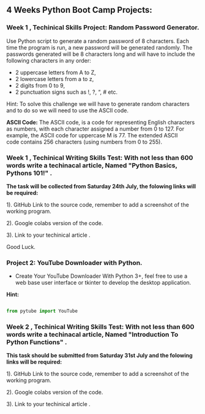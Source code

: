 ## **4 Weeks Python Boot Camp Projects:**

### **Week 1 , Techinical Skills Project: Random Password Generator.**

Use Python script to generate a random password of 8 characters. Each time the program is run, a new password will be generated randomly. The passwords generated will be 8 characters long and will have to include the following characters in any order:

* 2 uppercase letters from A to Z,
* 2 lowercase letters from a to z,
* 2 digits from 0 to 9,
* 2 punctuation signs such as !, ?, “, # etc.


Hint: To solve this challenge we will have to generate random characters and to do so we will need to use the ASCII code.

**ASCII Code:**   The ASCII code,  is a code for representing English characters as numbers, with each character assigned a number from 0 to 127. For example, the ASCII code for uppercase M is 77. The extended ASCII code contains 256 characters (using numbers from 0 to 255).


### **Week 1 , Techinical  Writing Skills Test: With not less than 600 words write a techinacal article, Named  "Python  Basics, Pythons 101!" .**



**The task will be collected from Saturday 24th July, the folowing links will be required:**

1). GitHub Link to the source code, remember  to add a screenshot of the working program.

2). Google colabs version of the code. 

3). Link to your techinical article . 


Good Luck.



### **Project 2:  YouTube Downloader with Python.** 
 
 - Create Your YouTube Downloader With Python 3+, feel free to use a web base user interface or tkinter to develop the desktop application.

**Hint:**

```Python  

from pytube import YouTube

``` 

### **Week 2 , Techinical  Writing Skills Test: With not less than 600 words write a techinacal article, Named "Introduction To Python Functions" .**


**This task should be submitted from Saturday 31st July and the folowing links will be required:**

1). GitHub Link to the source code, remember to add a screenshot of the working program.

2). Google colabs version of the code. 

3). Link to your techinical article . 



